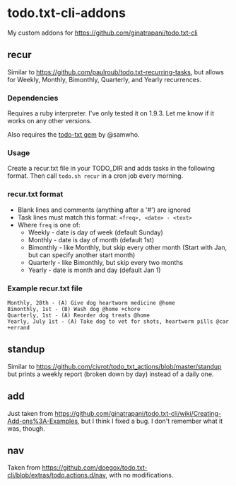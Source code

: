 todo.txt-cli-addons
===================

My custom addons for https://github.com/ginatrapani/todo.txt-cli

## recur ##
Similar to https://github.com/paulroub/todo.txt-recurring-tasks, but allows for 
Weekly, Monthly, Bimonthly, Quarterly, and Yearly recurrences.

### Dependencies ###
Requires a ruby interpreter. I've only tested it on 1.9.3. Let me know if it works
on any other versions.

Also requires the [todo-txt gem](https://github.com/samwho/todo-txt-gem) by @samwho.

### Usage ###
Create a recur.txt file in your TODO_DIR and adds tasks in the following format.
Then call `todo.sh recur` in a cron job every morning.

### recur.txt format ###
*   Blank lines and comments (anything after a '#') are ignored
*   Task lines must match this format: `<freq>, <date> - <text>`
* Where `freq` is one of:
  * Weekly - date is day of week (default Sunday)
  * Monthly - date is day of month (default 1st)
  * Bimonthly - like Monthly, but skip every other month (Start with Jan, but can specify another start month)
  * Quarterly - like Bimonthly, but skip every two months
  * Yearly - date is month and day (default Jan 1)

### Example recur.txt file ###
    
    Monthly, 28th - (A) Give dog heartworm medicine @home
    Bimonthly, 1st - (B) Wash dog @home +chore
    Quarterly, 1st - (A) Reorder dog treats @home
    Yearly, July 1st - (A) Take dog to vet for shots, heartworm pills @car +errand
    
## standup ##
Similar to https://github.com/civrot/todo_txt_actions/blob/master/standup but
prints a weekly report (broken down by day) instead of a daily one.

## add ##
Just taken from https://github.com/ginatrapani/todo.txt-cli/wiki/Creating-Add-ons%3A-Examples,
but I think I fixed a bug. I don't remember what it was, though.

## nav ##
Taken from https://github.com/doegox/todo.txt-cli/blob/extras/todo.actions.d/nav,
with no modifications.
